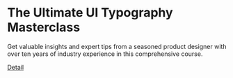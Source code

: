 # The Ultimate UI Typography Masterclass

Get valuable insights and expert tips from a seasoned product designer with over ten years of industry experience in this comprehensive course. 

[Detail](https://eduitfree.com/rqPN)